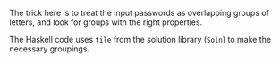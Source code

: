 The trick here is to treat the input passwords as
overlapping groups of letters, and look for groups with the
right properties.

The Haskell code uses `tile` from the solution library
(`Soln`) to make the necessary groupings.
